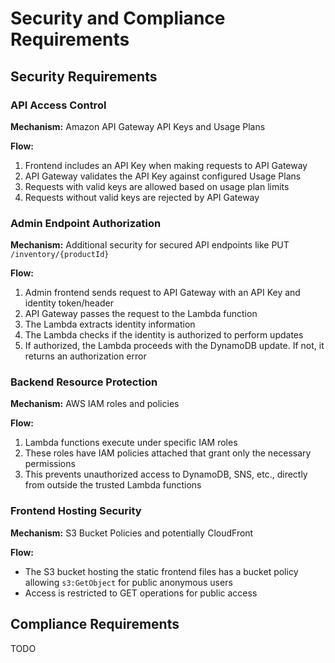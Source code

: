 # Security and Compliance Requirements

## Security Requirements

### API Access Control

**Mechanism:** Amazon API Gateway API Keys and Usage Plans

**Flow:**
1. Frontend includes an API Key when making requests to API Gateway
2. API Gateway validates the API Key against configured Usage Plans
3. Requests with valid keys are allowed based on usage plan limits
4. Requests without valid keys are rejected by API Gateway

### Admin Endpoint Authorization

**Mechanism:** Additional security for secured API endpoints like PUT `/inventory/{productId}`

**Flow:**
1. Admin frontend sends request to API Gateway with an API Key and identity token/header
2. API Gateway passes the request to the Lambda function
3. The Lambda extracts identity information
4. The Lambda checks if the identity is authorized to perform updates
5. If authorized, the Lambda proceeds with the DynamoDB update. If not, it returns an authorization error

### Backend Resource Protection

**Mechanism:** AWS IAM roles and policies

**Flow:**
1. Lambda functions execute under specific IAM roles
2. These roles have IAM policies attached that grant only the necessary permissions
3. This prevents unauthorized access to DynamoDB, SNS, etc., directly from outside the trusted Lambda functions

### Frontend Hosting Security

**Mechanism:** S3 Bucket Policies and potentially CloudFront

**Flow:**
- The S3 bucket hosting the static frontend files has a bucket policy allowing `s3:GetObject` for public anonymous users
- Access is restricted to GET operations for public access

## Compliance Requirements
TODO